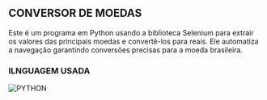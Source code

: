 ## CONVERSOR DE MOEDAS
Este é um programa em Python usando a biblioteca Selenium para extrair os valores 
das principais moedas e convertê-los para reais. Ele automatiza a navegação garantindo 
conversões precisas para a moeda brasileira.
</br>
### ILNGUAGEM USADA
<img align="center" alt="PYTHON" src="https://img.shields.io/badge/Python-14354C?style=for-the-badge&logo=python&logoColor=white">
